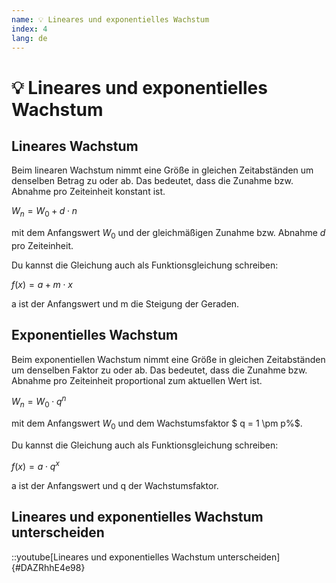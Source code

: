```yaml
---
name: 💡 Lineares und exponentielles Wachstum
index: 4
lang: de
---
```


# 💡 Lineares und exponentielles Wachstum

## Lineares Wachstum

Beim linearen Wachstum nimmt eine Größe in gleichen Zeitabständen um denselben Betrag zu oder ab. Das bedeutet, dass die Zunahme bzw. Abnahme pro Zeiteinheit konstant ist.

$W_n = W_0 + d \cdot n$

mit dem Anfangswert $W_0$ und der gleichmäßigen Zunahme bzw. Abnahme $d$ pro Zeiteinheit.

Du kannst die Gleichung auch als Funktionsgleichung schreiben:

$f(x) = a + m \cdot x$

a ist der Anfangswert und m die Steigung der Geraden.


## Exponentielles Wachstum

Beim exponentiellen Wachstum nimmt eine Größe in gleichen Zeitabständen um denselben Faktor zu oder ab. Das bedeutet, dass die Zunahme bzw. Abnahme pro Zeiteinheit proportional zum aktuellen Wert ist.

$W_n = W_0 \cdot q^n$

mit dem Anfangswert $W_0$ und dem Wachstumsfaktor $ q = 1 \pm p\%$.

Du kannst die Gleichung auch als Funktionsgleichung schreiben:

$f(x) = a \cdot q^x$

a ist der Anfangswert und q der Wachstumsfaktor.

## Lineares und exponentielles Wachstum unterscheiden

::youtube[Lineares und exponentielles Wachstum unterscheiden]{#DAZRhhE4e98}
